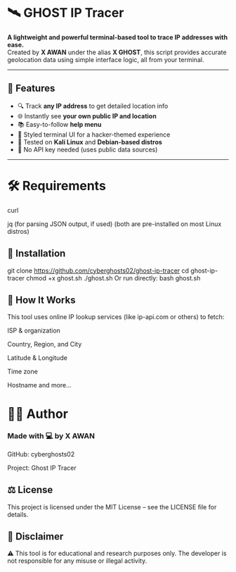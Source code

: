 # 🛰️ GHOST IP Tracer

**A lightweight and powerful terminal-based tool to trace IP addresses with ease.**  
Created by **X AWAN** under the alias **X GHOST**, this script provides accurate geolocation data using simple interface logic, all from your terminal.

---



## 🚀 Features

- 🔍 Track **any IP address** to get detailed location info
- 🌐 Instantly see **your own public IP and location**
- 📚 Easy-to-follow **help menu**
- 🎨 Styled terminal UI for a hacker-themed experience
- 🧪 Tested on **Kali Linux** and **Debian-based distros**
- 💯 No API key needed (uses public data sources)

---

# 🛠️ Requirements
curl

jq (for parsing JSON output, if used)
(both are pre-installed on most Linux distros)

## 🔧 Installation
git clone https://github.com/cyberghosts02/ghost-ip-tracer
cd ghost-ip-tracer
chmod +x ghost.sh
./ghost.sh
Or run directly:
bash ghost.sh
## 📡 How It Works
This tool uses online IP lookup services (like ip-api.com or others) to fetch:

ISP & organization

Country, Region, and City

Latitude & Longitude

Time zone

Hostname and more...

# 🧑‍💻 Author
###  Made with 💻 by X AWAN

GitHub: cyberghosts02

Project: Ghost IP Tracer

## ⚖️ License
This project is licensed under the MIT License – see the LICENSE file for details.

## 💬 Disclaimer
⚠️ This tool is for educational and research purposes only. The developer is not responsible for any misuse or illegal activity.

